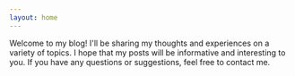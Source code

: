 ```yaml
---
layout: home
---
```


Welcome to my blog! I'll be sharing my thoughts and experiences on a variety of topics. I hope that my posts will be informative and interesting to you.
If you have any questions or suggestions, feel free to contact me.
